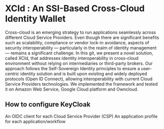# XCId : An SSI-Based Cross-Cloud Identity Wallet
Cross-cloud is an emerging strategy to run applications seamlessly across different Cloud Service Providers. Even though there are significant benefits such as scalability, compliance or vendor lock-in avoidance, aspects of security interoperability — particularly in the realm of identity management — remains a significant challenge. In this git, we present a novel solution, called XCId, that addresses identity interoperability in cross-cloud environment without relying on intermediaries or third-party brokers. Our approach follows the Self-Sovereign Identity principles to ensure a user-centric identity solution and is built upon existing and widely deployed protocols (Open ID Connect), allowing interoperability with current Cloud Service Providers technologies. We implemented the framework and tested it on Amazon Web Service, Google Cloud platform and Owncloud.

## How to configure KeyCloak
An OIDC client for each Cloud Service Provider (CSP) 
An application profile for each application/workflow 
